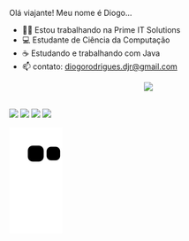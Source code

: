   Olá viajante! Meu nome é Diogo...

- 👨‍💻 Estou trabalhando na Prime IT Solutions
- 💻 Estudante de Ciência da Computação
- ☕ Estudando e trabalhando com Java 
- 📫 contato: diogorodrigues.djr@gmail.com

<div align="center">
  <a href="https://github.com/diogodjr">
  <img height="180em" src="https://github-readme-stats.vercel.app/api?username=diogodjr&show_icons=true&theme=dark&include_all_commits=true&count_private=true"/>
</div>

##
<div> 
  <a href="https://instagram.com/diogodjr" target="_blank"><img src="https://img.shields.io/badge/-Instagram-%23E4405F?style=for-the-badge&logo=instagram&logoColor=white" target="_blank"></a>
 <a href="https://discord.com/channels/1034156393885863947/1034156393885863949" target="_blank"><img src="https://img.shields.io/badge/Discord-7289DA?style=for-the-badge&logo=discord&logoColor=white" target="_blank"></a> 
  <a href = "diogorodrigues.djr@gmail.com"><img src="https://img.shields.io/badge/Gmail-D14836?style=for-the-badge&logo=gmail&logoColor=white" target="_blank"></a>
  <a href="https://www.linkedin.com/in/diogorodrigues-2901/" target="_blank"><img src="https://img.shields.io/badge/-LinkedIn-%230077B5?style=for-the-badge&logo=linkedin&logoColor=white" target="_blank"></a> 
 
  ![Snake animation](https://github.com/rafaballerini/rafaballerini/blob/output/github-contribution-grid-snake.svg)
 
</div>

